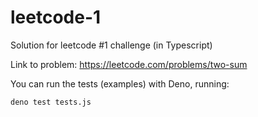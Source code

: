 # leetcode-1
Solution for leetcode #1 challenge (in Typescript)

Link to problem: https://leetcode.com/problems/two-sum

You can run the tests (examples) with Deno, running:

```
deno test tests.js
```
